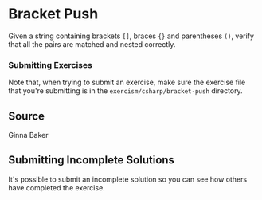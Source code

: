 # Bracket Push

Given a string containing brackets `[]`, braces `{}` and parentheses `()`,
verify that all the pairs are matched and nested correctly.

### Submitting Exercises

Note that, when trying to submit an exercise, make sure the exercise file that you're submitting is in the `exercism/csharp/bracket-push` directory.

## Source

Ginna Baker

## Submitting Incomplete Solutions
It's possible to submit an incomplete solution so you can see how others have completed the exercise.
